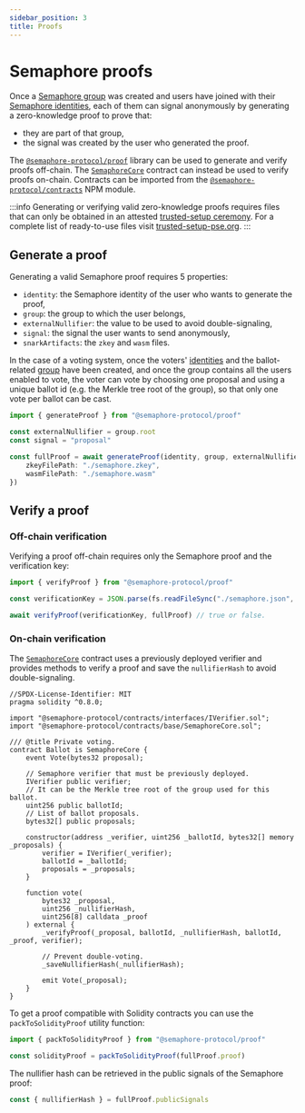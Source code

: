 ```yaml
---
sidebar_position: 3
title: Proofs
---
```


# Semaphore proofs

Once a [Semaphore group](/docs/glossary#semaphore-group) was created and users have joined with their [Semaphore identities](/docs/glossary#semaphore-identity), each of them can signal anonymously by generating a zero-knowledge proof to prove that:

-   they are part of that group,
-   the signal was created by the user who generated the proof.

The [`@semaphore-protocol/proof`](https://github.com/semaphore-protocol/semaphore.js/tree/main/packages/proof) library can be used to generate and verify proofs off-chain. The [`SemaphoreCore`](https://github.com/semaphore-protocol/semaphore/tree/main/contracts/base/SemaphoreCore.sol) contract can instead be used to verify proofs on-chain. Contracts can be imported from the [`@semaphore-protocol/contracts`](https://github.com/semaphore-protocol/semaphore/tree/main/contracts) NPM module.

:::info
Generating or verifying valid zero-knowledge proofs requires files that can only be obtained in an attested [trusted-setup ceremony](https://storage.googleapis.com/trustedsetup-a86f4.appspot.com/semaphore/semaphore_top_index.html). For a complete list of ready-to-use files visit [trusted-setup-pse.org](http://www.trusted-setup-pse.org/).
:::

## Generate a proof

Generating a valid Semaphore proof requires 5 properties:

-   `identity`: the Semaphore identity of the user who wants to generate the proof,
-   `group`: the group to which the user belongs,
-   `externalNullifier`: the value to be used to avoid double-signaling,
-   `signal`: the signal the user wants to send anonymously,
-   `snarkArtifacts`: the `zkey` and `wasm` files.

In the case of a voting system, once the voters' [identities](/docs/guides/identities#create-an-identity) and the ballot-related [group](/docs/guides/groups) have been created, and once the group contains all the users enabled to vote, the voter can vote by choosing one proposal and using a unique ballot id (e.g. the Merkle tree root of the group), so that only one vote per ballot can be cast.

```ts
import { generateProof } from "@semaphore-protocol/proof"

const externalNullifier = group.root
const signal = "proposal"

const fullProof = await generateProof(identity, group, externalNullifier, signal, {
    zkeyFilePath: "./semaphore.zkey",
    wasmFilePath: "./semaphore.wasm"
})
```

## Verify a proof

### Off-chain verification

Verifying a proof off-chain requires only the Semaphore proof and the verification key:

```ts
import { verifyProof } from "@semaphore-protocol/proof"

const verificationKey = JSON.parse(fs.readFileSync("./semaphore.json", "utf-8"))

await verifyProof(verificationKey, fullProof) // true or false.
```

### On-chain verification

The [`SemaphoreCore`](https://github.com/semaphore-protocol/semaphore/tree/main/contracts/base/SemaphoreCore.sol) contract uses a previously deployed verifier and provides methods to verify a proof and save the `nullifierHash` to avoid double-signaling.

```sol
//SPDX-License-Identifier: MIT
pragma solidity ^0.8.0;

import "@semaphore-protocol/contracts/interfaces/IVerifier.sol";
import "@semaphore-protocol/contracts/base/SemaphoreCore.sol";

/// @title Private voting.
contract Ballot is SemaphoreCore {
    event Vote(bytes32 proposal);

    // Semaphore verifier that must be previously deployed.
    IVerifier public verifier;
    // It can be the Merkle tree root of the group used for this ballot.
    uint256 public ballotId;
    // List of ballot proposals.
    bytes32[] public proposals;

    constructor(address _verifier, uint256 _ballotId, bytes32[] memory _proposals) {
        verifier = IVerifier(_verifier);
        ballotId = _ballotId;
        proposals = _proposals;
    }

    function vote(
        bytes32 _proposal,
        uint256 _nullifierHash,
        uint256[8] calldata _proof
    ) external {
        _verifyProof(_proposal, ballotId, _nullifierHash, ballotId, _proof, verifier);

        // Prevent double-voting.
        _saveNullifierHash(_nullifierHash);

        emit Vote(_proposal);
    }
}
```

To get a proof compatible with Solidity contracts you can use the `packToSolidityProof` utility function:

```ts
import { packToSolidityProof } from "@semaphore-protocol/proof"

const solidityProof = packToSolidityProof(fullProof.proof)
```

The nullifier hash can be retrieved in the public signals of the Semaphore proof:

```ts
const { nullifierHash } = fullProof.publicSignals
```
